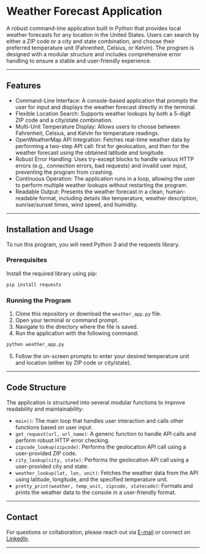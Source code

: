 # Weather Forecast Application

A robust command-line application built in Python that provides local weather forecasts for any location in the United States. Users can search by either a ZIP code or a city and state combination, and choose their preferred temperature unit (Fahrenheit, Celsius, or Kelvin). The program is designed with a modular structure and includes comprehensive error handling to ensure a stable and user-friendly experience.

---

## Features
- Command-Line Interface: A console-based application that prompts the user for input and displays the weather forecast directly in the terminal.
- Flexible Location Search: Supports weather lookups by both a 5-digit ZIP code and a city/state combination.
- Multi-Unit Temperature Display: Allows users to choose between Fahrenheit, Celsius, and Kelvin for temperature readings.
- OpenWeatherMap API Integration: Fetches real-time weather data by performing a two-step API call: first for geolocation, and then for the weather forecast using the obtained latitude and longitude.
- Robust Error Handling: Uses try-except blocks to handle various HTTP errors (e.g., connection errors, bad requests) and invalid user input, preventing the program from crashing.
- Continuous Operation: The application runs in a loop, allowing the user to perform multiple weather lookups without restarting the program.
- Readable Output: Presents the weather forecast in a clean, human-readable format, including details like temperature, weather description, sunrise/sunset times, wind speed, and humidity.

---

## Installation and Usage
To run this program, you will need Python 3 and the requests library.

### Prerequisites
Install the required library using pip:
```bash
pip install requests
```
### Running the Program
1. Clone this repository or download the `weather_app.py` file.
2. Open your terminal or command prompt.
3. Navigate to the directory where the file is saved.
4. Run the application with the following command:
```bash
python weather_app.py
```
5. Follow the on-screen prompts to enter your desired temperature unit and location (either by ZIP code or city/state).

---

## Code Structure
The application is structured into several modular functions to improve readability and maintainability:
- `main()`: The main loop that handles user interaction and calls other functions based on user input.
- `get_request(url, url_name)`: A generic function to handle API calls and perform robust HTTP error checking.
- `zipcode_lookup(zipcode)`: Performs the geolocation API call using a user-provided ZIP code.
- `city_lookup(city, state)`: Performs the geolocation API call using a user-provided city and state.
- `weather_lookup(lat, lon, unit)`: Fetches the weather data from the API using latitude, longitude, and the specified temperature unit.
- `pretty_print(weather, temp_unit, zipcode, statecode)`: Formats and prints the weather data to the console in a user-friendly format.

---

## Contact
For questions or collaboration, please reach out via [E-mail](mailto:sayalinage@gmail.com) or connect on [LinkedIn](https://www.linkedin.com/in/sayali-nage-34303b136/).

---
